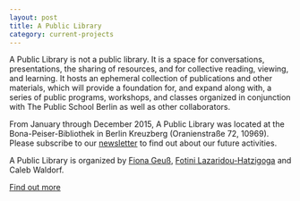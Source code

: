 ```yaml
---
layout: post
title: A Public Library
category: current-projects
---
```


A Public Library is not a public library. It is a space for conversations, presentations, the sharing of resources, and for collective reading, viewing, and learning. It hosts an ephemeral collection of publications and other materials, which will provide a foundation for, and expand along with, a series of public programs, workshops, and classes organized in conjunction with The Public School Berlin as well as other collaborators.

From January through December 2015, A Public Library was located at the Bona-Peiser-Bibliothek in Berlin Kreuzberg (Oranienstraße 72, 10969). Please subscribe to our [newsletter](http://apubliclibrary.us10.list-manage.com/subscribe/post?u=3cde2705805445b783eee39a8&id=53b2e50c2d) to find out about our future activities.

A Public Library is organized by [Fiona Geuß](http://www.fionageuss.net/), [Fotini Lazaridou-Hatzigoga](http://www.otherspaces.net/) and Caleb Waldorf. 

[Find out more](http://apubliclibrary.org)